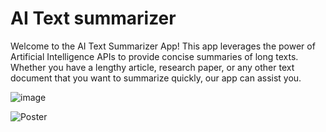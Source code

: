 # AI Text summarizer
Welcome to the AI Text Summarizer App! This app leverages the power of Artificial Intelligence APIs to provide concise summaries of long texts. Whether you have a lengthy article, research paper, or any other text document that you want to summarize quickly, our app can assist you.

![image](https://github.com/MdNadeemSarwar/Md-Nadeem--SEM7-Project/assets/107212111/470d66e4-b9b2-4b46-8bc5-3a7b85fd49ab)

![Poster](https://github.com/MdNadeemSarwar/AI-Text-summarizer/assets/107212111/fa433af2-419d-47ab-b515-490ded66b4cc)

